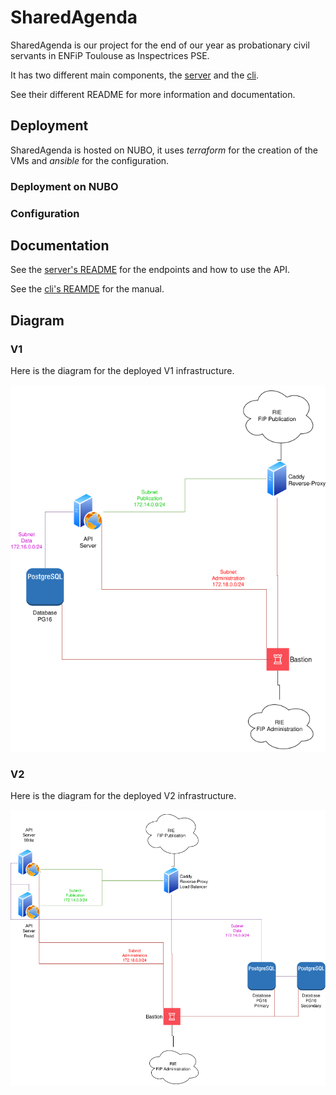 # SharedAgenda
SharedAgenda is our project for the end of our year as probationary civil
servants in ENFiP Toulouse as Inspectrices PSE.

It has two different main components, the [server](crates/server) and the
[cli](crates/cli).

See their different README for more information and documentation.

## Deployment
SharedAgenda is hosted on NUBO, it uses _terraform_ for the creation of the VMs
and _ansible_ for the configuration. 

### Deployment on NUBO

### Configuration

## Documentation

See the [server's README](crates/server/README.md) for the endpoints and how to
use the API.

See the [cli's REAMDE](crates/cli/README.md) for the manual.

## Diagram

### V1
Here is the diagram for the deployed V1 infrastructure.

[![](assets/infrastructure_v1.png)](assets/infrastructure_v1.png)

### V2
Here is the diagram for the deployed V2 infrastructure.

[![](assets/infrastructure_v2.png)](assets/infrastructure_v2.png)
